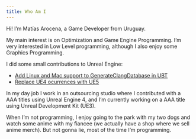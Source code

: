 ```yaml
---
title: Who Am I
---
```


Hi! I’m Matías Arocena, a Game Developer from Uruguay.

My main interest is on Optimization and Game Engine Programming. I’m very interested in Low Level programming, although I also enjoy some Graphics Programming.

I did some small contributions to Unreal Engine:

- [Add Linux and Mac support to GenerateClangDatabase in UBT](/0x2)
- [Replace UE4 ocurrences with UE5](/0x3)

In my day job I work in an outsourcing studio where I contributed with a AAA titles using Unreal Engine 4, and I’m currently working on a AAA title using Unreal Development Kit (UE3).

When I’m not programming, I enjoy going to the park with my two dogs and watch some anime with my fiancee (we actually have a shop where we sell anime merch). But not gonna lie, most of the time I’m programming.
